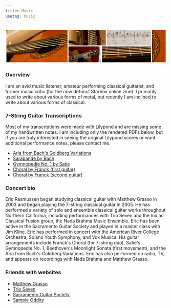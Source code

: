 ```yaml
---
title: Music
usetag: music
---
```


![](/images/CL_banner_guitar.png)


### Overview

I am an avid music listener, amateur performing classical guitarist, and former
music critic (for the now defunct StarVox online zine). I primarily used to
write about various forms of metal, but recently I am inclined to write about
various forms of classical.


### 7-String Guitar Transcriptions

Most of my transcriptions were made with Lilypond and are missing some of my
handwritten notes. I am including only the rendered PDFs below, but if you are
truly interested in seeing the original Lilypond scores or want additional
performance notes, please contact me.

* [Aria from Bach's Goldberg Variations](/scores/bach_aria.pdf)
* [Sarabande by Bach](/scores/bach_sarabande.pdf)
* [Gymnopedie No. 1 by Satie](/scores/satie_gymnopedie1.pdf)
* [Choral by Franck (first guitar)](/scores/franck_choral_guitar1.pdf)
* [Choral by Franck (second guitar)](/scores/franck_choral_guitar2.pdf)


### Concert bio

Eric Rasmussen began studying classical guitar with Matthew Grasso in 2003 and
began playing the 7-string classical guitar in 2005. He has performed a variety
of solo and ensemble classical guitar works throughout Northern California,
including performances with Trio Seven and the Indian Classical Fusion
group, the Nada Brahma Music Ensemble. Eric has been active in the Sacramento
Guitar Society and played in a master class with Jim Kline. Eric has performed
in concert with the American River College Orchestra, Solano Youth Symphony, and
Vox Musica. His guitar arrangements include Franck's Choral (for 7-string duo),
Satie's Gymnopedie No. 1, Beethoven's Moonlight Sonata (first movement), and the
Aria from Bach's Goldberg Variations. Eric has also performed on radio, TV, and
appears on recordings with Nada Brahma and Matthew Grasso.


### Friends with websites

* [Matthew Grasso](http://www.matthewgrasso.com)
* [Trio Seven](http://trioseven.com)
* [Sacramento Guitar Society](http://www.sacramentoguitarsociety.org)
* [Sample Oddity](http://www.sampleoddity.com/)
